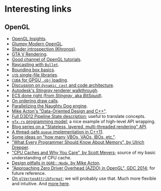 # Interesting links

## OpenGL
- [OpenGL Insights](https://openglinsights.com/index.html).
- [Glumpy Modern OpenGL](https://glumpy.github.io/modern-gl.html).
- [Shader introspection (Khronos)](https://www.khronos.org/opengl/wiki/Program_Introspection).
- [GTA V Rendering](http://www.adriancourreges.com/blog/2015/11/02/gta-v-graphics-study/).
- [Good channel of OpenGL tutorials](https://www.youtube.com/watch?v=lW_iqrtJORc).
- [Raycasting with `Bullet`](http://www.opengl-tutorial.org/miscellaneous/clicking-on-objects/picking-with-a-physics-library/).
- [Bounding box basics](https://en.wikibooks.org/wiki/OpenGL_Programming/Bounding_box).
- [`stb` single-file libraries](https://github.com/nothings/stb).
- [`CUDA` for GPGU `.obj` loading](https://researchonline.jcu.edu.au/42515/1/2015.CVM.OBJCUDA.pdf).
- [Discussion on `dynamic_cast` and code architecture](https://www.gamedev.net/forums/topic/671003-c-dynamic-cast/).
- [Autodesk's *Stingray* renderer walkthrough](http://bitsquid.blogspot.com/2017/02/stingray-renderer-walkthrough.html).
- [ECS done right (from *Stingray*, aka *BitSquid*)](http://bitsquid.blogspot.com/2014/08/building-data-oriented-entity-system.html).
- [On ordering draw calls](http://realtimecollisiondetection.net/blog/?p=86).
- [Parallelizing the Naughty Dog engine](http://www.gdcvault.com/play/1022186/Parallelizing-the-Naughty-Dog-Engine).
- [Mike Acton's "Data-Oriented Design and C++"](https://www.youtube.com/watch?v=rX0ItVEVjHc).
- [Full D3D12 Pipeline State description](https://msdn.microsoft.com/en-us/library/windows/desktop/dn899196(v=vs.85).aspx); useful to translate concepts.
- [`gfx-rs` programming model](https://gfx-rs.github.io/2016/09/14/programming-model.html); a nice example of high-level API wrapping.
- [Blog series on a "Stateless, layered, multi-threaded rendering" API](https://blog.molecular-matters.com/2014/11/06/stateless-layered-multi-threaded-rendering-part-1/).
- [A thread-safe `queue` implementation in C++11](https://juanchopanzacpp.wordpress.com/2013/02/26/concurrent-queue-c11/).
- [Some ideas on "how many VBOs, VAOs, IBOs, etc."](https://www.reddit.com/r/gamedev/comments/123xtg/how_do_opengl_3d_engines_typically_organize/).
- ["What Every Programmer Should Know About Memory", by Ulrich Drepper](http://futuretech.blinkenlights.nl/misc/cpumemory.pdf).
- ["CPU Caches and Why You Care", by Scott Meyers](https://www.youtube.com/watch?v=WDIkqP4JbkE); source of my basic understanding of CPU cache.
- [Design pitfalls in `OGRE::Node`, by Mike Acton](https://www.bounceapp.com/116414).
- ["Approaching Zero Driver Overhead (AZDO) in OpenGL", GDC 2014](https://www.youtube.com/watch?v=K70QbvzB6II); for future reference.
- [On `glVertexAttribFormat`](https://stackoverflow.com/a/37972230); we will probably use that. Much more flexible and intuitive. And [more here](https://stackoverflow.com/questions/14249634/opengl-vaos-and-multiple-buffers).